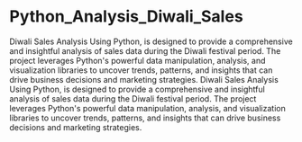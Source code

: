 # Python_Analysis_Diwali_Sales
Diwali Sales Analysis Using Python, is designed to provide a comprehensive and insightful analysis of sales data during the Diwali festival period. The project leverages Python's powerful data manipulation, analysis, and visualization libraries to uncover trends, patterns, and insights that can drive business decisions and marketing strategies.
Diwali Sales Analysis Using Python, is designed to provide a comprehensive and insightful analysis of sales data during the Diwali festival period. The project leverages Python's powerful data manipulation, analysis, and visualization libraries to uncover trends, patterns, and insights that can drive business decisions and marketing strategies.
